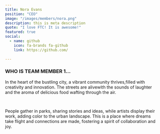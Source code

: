 ```yaml
---
title: Nora Evans
position: "CEO"
image: "/images/members/nora.png"
description: this is meta description
quote: "I love FTC! It is awesome!"
featured: true
social:
  - name: github
    icon: fa-brands fa-github
    link: https://github.com/
  
---
```


### WHO IS TEAM MEMBER 1...

In the heart of the bustling city, a vibrant community thrives,filled with creativity and innovation. The streets are alivewith the sounds of laughter and the aroma of delicious food wafting through the air.


<br/>

People gather in parks, sharing stories and ideas, while artists
display their work, adding color to the urban landscape. This is
a place where dreams take flight and connections are made,
fostering a spirit of collaboration and joy.
